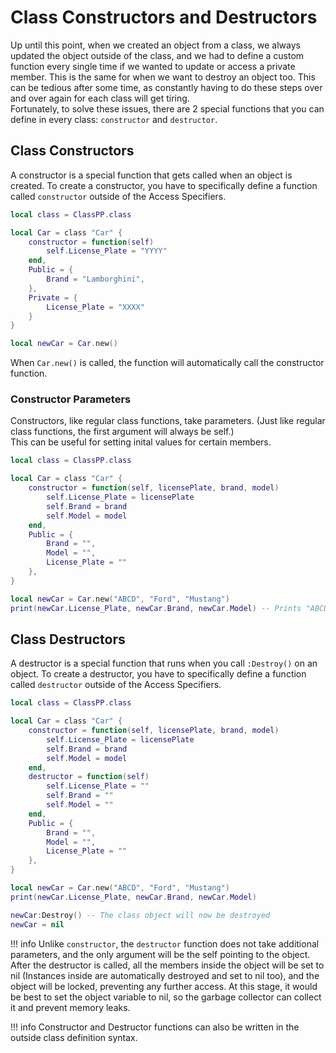 # Class Constructors and Destructors

Up until this point, when we created an object from a class, we always updated the object outside of the class, and we had to define a custom function every single time if we wanted to update or access a private member. This is the same for when we want to destroy an object too. This can be tedious after some time, as constantly having to do these steps over and over again for each class will get tiring.<br>
Fortunately, to solve these issues, there are 2 special functions that you can define in every class: `constructor` and `destructor`.

## Class Constructors

A constructor is a special function that gets called when an object is created. To create a constructor, you have to specifically define a function called `constructor` outside of the Access Specifiers.

```lua
local class = ClassPP.class

local Car = class "Car" {
    constructor = function(self)
        self.License_Plate = "YYYY"
    end,
    Public = {
        Brand = "Lamborghini",
    },
    Private = {
        License_Plate = "XXXX"
    }
}

local newCar = Car.new()
```

When `Car.new()` is called, the function will automatically call the constructor function. 

### Constructor Parameters

Constructors, like regular class functions, take parameters. (Just like regular class functions, the first argument will always be self.)<br>
This can be useful for setting inital values for certain members.

```lua
local class = ClassPP.class

local Car = class "Car" {
    constructor = function(self, licensePlate, brand, model)
        self.License_Plate = licensePlate
        self.Brand = brand
        self.Model = model
    end,
    Public = {
        Brand = "",
        Model = "",
        License_Plate = ""
    },
}

local newCar = Car.new("ABCD", "Ford", "Mustang")
print(newCar.License_Plate, newCar.Brand, newCar.Model) -- Prints "ABCD Ford Mustang"!
```

## Class Destructors

A destructor is a special function that runs when you call `:Destroy()` on an object. To create a destructor, you have to specifically define a function called `destructor` outside of the Access Specifiers.

```lua
local class = ClassPP.class

local Car = class "Car" {
    constructor = function(self, licensePlate, brand, model)
        self.License_Plate = licensePlate
        self.Brand = brand
        self.Model = model
    end,
    destructor = function(self)
        self.License_Plate = ""
        self.Brand = ""
        self.Model = ""
    end,
    Public = {
        Brand = "",
        Model = "",
        License_Plate = ""
    },
}

local newCar = Car.new("ABCD", "Ford", "Mustang")
print(newCar.License_Plate, newCar.Brand, newCar.Model)

newCar:Destroy() -- The class object will now be destroyed
newCar = nil
```

!!! info
    Unlike `constructor`, the `destructor` function does not take additional parameters, and the only argument will be the self pointing to the object. After the destructor is called, all the members inside the object will be set to nil (Instances inside are automatically destroyed and set to nil too), and the object will be locked, preventing any further access. At this stage, it would be best to set the object variable to nil, so the garbage collector can collect it and prevent memory leaks.

!!! info
    Constructor and Destructor functions can also be written in the outside class definition syntax.

